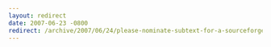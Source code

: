 ```yaml
---
layout: redirect
date: 2007-06-23 -0800
redirect: /archive/2007/06/24/please-nominate-subtext-for-a-sourceforge-community-choice-award.aspx/
---
```

